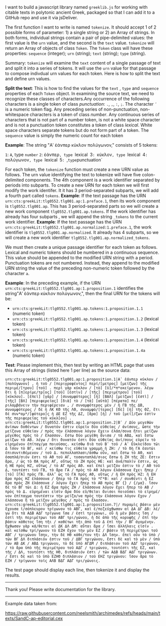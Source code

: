 I want to build a javascript library named `greeklib.js` for working with citable texts in polytonic ancient Greek, packaged so that I can add it to a GitHub repo and use it via jsDeliver. 


The first function I want to write is named `tokenize`. It should accept 1 of 2 possible forms of parameter: 1) a single string or 2) an Array of strings. In both forms, individual strings contain a pair of pipe-delimited values: the first value is the `urn` value, and the second is the `text` value. `tokenize` will return an Array of objects of class `Token`. The `Token` class will have these properties: `sequence` (integer); `urn` (string); `text` (string); `type` (string).

Summary: `tokenize` will examine the `text` content of a single passage of text and split it into a series of tokens. It will use the `urn` value for that passage to compose indivdual urn values for each token. Here is how to split the text and define urn values.

**Split the text**: This is how to find the values for the `text` ,  `type` and `sequence` properties of each `Token` object. In examining the source text, we need to recognize these classes of characters.Any occurrence of the following characters is a single token of class *punctuation*: `.`, `,`, `:`, `;`.  The character `ʹ` is a numeric token flag.  Any preceding series of non-punctuation, non-whitespace characters is a token of class *number*. Any continuous series of characters that is not part of a number token, is not a white space character and is not a punctuation token constitutes a token of class *lexical*. White space characters separate tokens but do not form part of a token.  The `sequence` value is simply the numeric count for each token

**Example**: The string "Αʹ ἐάνπερ κύκλον πολύγωνον," consists of 5 tokens:

`1`: `Α`, type `number`
`2`:  ἐάνπερ`, type `lexical`
`3`: `κύκλον`, type `lexical`
`4`: `πολύγωνον`, type `lexical`
`5`: `,` type `punctuation`


For each token, the `tokenize` function must create a new URN value as follows. The urn value identifying the text to tokenize will have five colon-delimited components. The 4th component is a work identifier separated by periods into subparts. To create a new URN for each token we will first modify the work identifer. It it has 3 period-separated subparts, we will add a fourth part called `tokens`. **Example**: If the text passage has the URN `urn:cts:greekLit:tlg0552.tlg001.ap:1.preface.1`, then its work component is `tlg0552.tlg001.ap`. This has 3 period-separated parts so we will create a new work component `tlg0552.tlg001.ap.tokens`. If the work identifier has already has four subparts , we will append the string `_tokens` to the current work identifier. **Example**: If the text passage has the URN `urn:cts:greekLit:tlg0552.tlg001.ap.normalized:1.preface.1`, the work identifier  is `tlg0552.tlg001.ap.normalized`. It already has 4 subparts, so we will create a new work identifier `tlg0552.tlg001.ap.normalized_tokens`.

We must then create a unique passage identifier for each token as follows. Lexical and numeric tokens should be numbered in a continuous sequence. This value should be appended to the modified URN string with a period. Punctuation tokens are not numbered. Instead, they append to the modified URN string the value of the preceding non-numeric token followed by the character `a`.

**Example**: In the preceding example, if the URN `urn:cts:greekLit:tlg0552.tlg001.ap:1.proposition.1` identifies the string"Αʹ ἐάνπερ κύκλον πολύγωνον,", then the final URN for the tokens will be:

- `urn:cts:greekLit:tlg0552.tlg001.ap.tokens:1.proposition.1.1`  (numeric token)
- `urn:cts:greekLit:tlg0552.tlg001.ap.tokens:1.proposition.1.2`  (lexical token)
- `urn:cts:greekLit:tlg0552.tlg001.ap.tokens:1.proposition.1.3`  (lexical token)
- `urn:cts:greekLit:tlg0552.tlg001.ap.tokens:1.proposition.1.4`  (lexical token)
- `urn:cts:greekLit:tlg0552.tlg001.ap.tokens:1.proposition.1.4a`  (numeric token)




**Test**: Please implement this, then test by writing an HTML page that uses this Array of strings (listed here 1 per line) as the source data:

```
urn:cts:greekLit:tlg0552.tlg001.ap:1.proposition.1|Αʹ ἐάνπερ κύκλον / [πολύγωνον] , ἡ τοῦ / [περιγραφέντος] περί/[μετρος] [μείζων] τῆς περιμέ/[τρου] [τοῦ] . περὶ γὰρ κύκλον / [τὸ] [ὑ]/*π*οκείμενον. λέγω ὅτι ἡ [π]ερίμε/τρ[ος] [τοῦ] [ἐστὶν] / [τῆς] [περιμέτρου] [τοῦ] [κύκλου]. [ἐπεὶ] [γὰρ] / [συναμφότερος] [ἡ] [ΒΑΛ] [μείζων] [ἐστὶ] / [τῆς] [ΒΛ] [περιφερείας] [διὰ] τὸ / [τὰ] [αὐτὰ] [πέρατα] πε/ριλαμβάνειν τὴν περιφέρειαν , / συναμφότερος μὲν / ἡ ΓΒ τῆς ΔΒ, συναμφότερος / δὲ ἡ ΛΚ ΚΘ τῆς ΛΘ, συναμφό/[τερος] [δὲ] [ἡ] τῆς ΘΖ, ἔτι δὲ συν*αμ*/[φότερο]ς ἡ ΔΕ ΕΖ τῆς ΔΖ, [ἄρα] [ἡ] / τοῦ [μεί]/ζων ἐστὶν τῆς περιφερείας τοῦ κύκλ[ου] .
urn:cts:greekLit:tlg0552.tlg001.ap:1.proposition.2|Βʹ / Δύο μεγεθῶν ἀνίσων δοθέντων / δυνατόν ἐστιν εὑρεῖν δύο εὐθείας / ἀνίσους, ὥστε τὴν μείζονα εὐθεῖαν / πρὸς τὴν ἐλάσσονα λόγον ἔχειν ἐλάσ/σονα ἤτοι μείζων μέγεθος πρὸς τὸ / ἔλασσον. ἔστω δύο μεγέθη ἄνισα / τὰ ΑΒΔ, καὶ ἔστω μείζων τὸ ΑΒ. λέγω / ὅτι δυνατόν ἐστι δύο εὐθείας ἀνί/σους εὑρεῖν τὸ εἰρημένον ἐπίταγ/μα ποιούσας. κείσθω διὰ τοῦ Βʹ τοῦ / Αʹ Εὐκλείδου τῶι Δ ἴσον τὸ ΒΓ, καὶ / κείσθω τις εὐθεῖα γραμμὴ ἡ ΖΗ: / τὸ δὴ ΓΑ ἑαυτῶι ἐπισυντιθέμενον / τοῦ Δ. πεπολλαπλασι/άσθω οὖν, καὶ ἔστω τὸ ΑΘ, καὶ ὁσαπλά/σιόν ἐστι τὸ ΑΘ τοῦ ΑΓ, τοσαυταπλά/σιος ἔστω ἡ ΖΗ τῆς ΖΕ: ἔστιν ἄρα, / ὡς τὸ ΘΑ πρὸς ΑΓ, οὕτως τὸ ΖΗ πρὸς ΗΕ: καὶ ἀνά/παλίν ἐστιν, ὡς ἡ ΗΕ πρὸς ΗΖ, οὕτως / τὸ ΑΓ πρὸς ΑΘ. καὶ ἐπεὶ μεῖζόν ἐστιν τὸ / ΑΘ τοῦ Δ, τουτέστι τοῦ ΓΒ, τὸ ἄρα ΓΑ / πρὸς τὸ ΑΘ λόγον ἐλάσσονα ἔχει ἤπερ / [τὸ] [ΓΑ] πρὸς ΓΒ. ἀλλ’ ὡς τὸ ΓΑ πρὸς ΑΘ, οὕτως / ἡ ΕΗ πρὸς ΗΖ: ἡ ΕΗ ἄρα πρὸς ΗΖ ἐλάσσονα / ἤπερ τὸ ΓΑ πρὸς τὸ *Γ*Β: καὶ / συνθέντι ἡ ΕΖ ἄρα πρὸς ΖΗ ἐλάσσονα / λόγον ἔχει ἤπερ τὸ ΑΒ πρὸς ΒΓ {} / {/μα}. ἴσον δὲ τὸ ΒΓ τῶι Δ: ἡ ΕΖ ἄρα πρὸς ΖΗ / ἐλάσσονα λόγον ἔχει ἤπερ τὸ ΑΒ / πρὸς τὸ Δ. εὑρημέναι εἰσὶν ἄρα δύο εὐ/θεῖαι ἄνισοι ποιοῦσαι τὸ εἰρημέ/νον ἐπίταγμα τουτέστιν τὴν μείζο/να πρὸς τὴν ἐλάσσονα λόγον ἔχoν / ἐλάσσονα ἢ τὸ μεῖζον μέγεθος / πρὸς τὸ ἔλασσον.
urn:cts:greekLit:tlg0552.tlg001.ap:1.proposition.7|/ πυραμὶς βάσιν μὲν ἔχουσα ἰ/σόπλευρον τρίγωνον τὸ ΑΒΓ, καὶ ἐ/πεζεύχθωσαν αἱ ΔΑ ΔΓ ΔΒ: λέ/γω ὅτι τὰ ΑΔΒ ΑΔΓ τρίγωνα ἴσα / ἐστὶ τριγώνωι, οὗ ἡ μὲν βάσις ἴση / ἐστὶ τῆι περιμέτρωι τοῦ ΑΒΓ τρι/γώνου, ἡ δὲ ἀπὸ τῆς κορυφῆς / ἐπὶ τὴν βάσιν κάθετος ἴση τῆι / καθέτωι τῆι ἀπὸ τοῦ Δ ἐπὶ τὴν / ΒΓ ἀγομένην. ἤχθωσαν γὰρ κά/θετοι αἱ ΔΚ ΔΛ ΔΜ: αὗται ἄρα / ἴσαι ἀλλήλαις εἰσίν . καὶ κείσθω τρί/γωνον τὸ ΕΖΗ ἔχον τὴν μὲν ΕΖ / βάσιν τῆ περιμέτρωι τοῦ ΑΒΓ / τριγώνου ἴσην, τὴν δὲ ΗΘ κάθε/τον τῆι ΔΛ ἴσην. ἐπεὶ οὖν τὸ ὑπὸ / τῶν ΒΓ ΔΛ διπλάσιόν ἐστιν τοῦ / ΔΒΓ τριγώνου, ἔστι δὲ καὶ τὸ μὲν / ὑπὸ τῶν ΑΒ ΔΚ / ΑΒΔ τριγώνου, τὸ δὲ ὑπὸ ΑΓΔΜ / διπλάσιον τοῦ ΑΔΓ τριγώνου, / τὸ ἄρα ὑπὸ τῆς περιμέτρου τοῦ ΑΔΓ / τριγώνου, τουτέστι τῆς ΕΖ, καὶ τῆς / ΔΛ, τουτέστι τῆς ΗΘ, διπλάσιόν ἐστι / τῶν ΑΔΒ ΒΔΓ ΑΔΓ τριγώνων. / ἔστι δὲ καὶ τὸ ὑπὸ ΕΖΗΘ διπλάσιον / τοῦ ΕΗΖ τριγώνου: ἴσον ἄρα τὸ ΕΖΗ / τρίγωνον τοῖς ΑΛΒ ΒΔΓ ΑΔΓ τρι/γώνοις.
```


The test page should display each line, then tokenize it and display the results.


---

Thank you! Please write documentation for the library.



---


Example data taken from:


https://raw.githubusercontent.com/neelsmith/archimedes/refs/heads/main/texts/SandC-ap-editorial.cex


